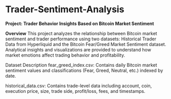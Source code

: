 # Trader-Sentiment-Analysis
 
**Project: Trader Behavior Insights Based on Bitcoin Market Sentiment**


**Overview**
This project analyzes the relationship between Bitcoin market sentiment and trader performance using two datasets: Historical Trader Data from Hyperliquid and the Bitcoin Fear/Greed Market Sentiment dataset. Analytical insights and visualizations are provided to understand how market emotions affect trading behavior and profitability.

Dataset Description
fear_greed_index.csv: Contains daily Bitcoin market sentiment values and classifications (Fear, Greed, Neutral, etc.) indexed by date.

historical_data.csv: Contains trade-level data including account, coin, execution price, size, trade side, profit/loss, fees, and timestamps.

